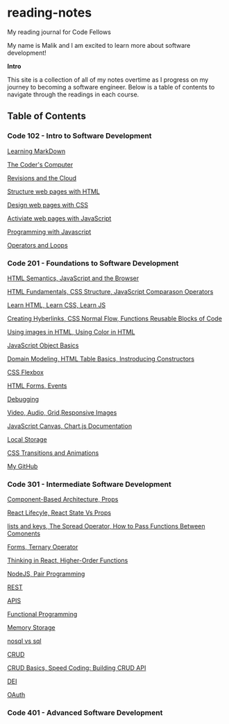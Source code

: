 # reading-notes

My reading journal for Code Fellows

My name is Malik and I am excited to learn more about software development!

**Intro** 

This site is a collection of all of my notes overtime as I progress on my journey to becoming a software engineer. Below is a table of contents to navigate through the readings in each course. 

## **Table of Contents**

### Code 102 - Intro to Software Development

[Learning MarkDown](102-notes/reading1.md)

[The Coder's Computer](102-notes/reading2.md)

[Revisions and the Cloud](102-notes/reading3.md)

[Structure web pages with HTML](102-notes/reading4.md)

[Design web pages with CSS](102-notes/reading5.md)

[Activiate web pages with JavaScript](102-notes/reading6.md)

[Programming with Javascript](102-notes/reading7.md)

[Operators and Loops](102-notes/reading8.md)

### Code 201 - Foundations to Software Development

[HTML Semantics, JavaScript and the Browser](201-notes/class-01.md)

[HTML Fundamentals, CSS Structure, JavaScript Comparason Operators](201-notes/class-02.md)

[Learn HTML, Learn CSS, Learn JS](201-notes/class-03.md)

[Creating Hyberlinks, CSS Normal Flow, Functions Reusable Blocks of Code](201-notes/class-04.md)

[Using images in HTML, Using Color in HTML](201-notes/class-05.md)

[JavaScript Object Basics](201-notes/class-06.md)

[Domain Modeling, HTML Table Basics, Instroducing Constructors](201-notes/class-07.md)

[CSS Flexbox](201-notes/class-08.md)

[HTML Forms, Events](201-notes/class-09.md)

[Debugging](201-notes/class-10.md)

[Video, Audio, Grid,Responsive Images](201-notes/class-11.md)

[JavaScript Canvas, Chart.js Documentation](201-notes/class-12.md)

[Local Storage](201-notes/class-13.md)

[CSS Transitions and Animations](201-notes/class-14.md)

[My GitHub](https://github.com/)

### Code 301 - Intermediate Software Development

[Component-Based Architecture, Props](301-notes/class-01.md)

[React Lifecyle, React State Vs Props](301-notes/class-02.md)

[lists and keys, The Spread Operator, How to Pass Functions Between Comonents](301-notes/class-03.md)

[Forms, Ternary Operator](301-notes/class-04.md)

[Thinking in React, Higher-Order Functions](301-notes/class-05.md)

[NodeJS, Pair Programming](301-notes/class-06.md)

[REST](301-notes/class-07.md)


[APIS](301-notes/class-08.md)

[Functional Programming](301-notes/class-09.md)


[Memory Storage](301-notes/class-10.md)

[nosql vs sql](301-notes/class-11.md)


[CRUD](301-notes/class-12.md)

[CRUD Basics, Speed Coding: Building CRUD API](301-notes/class-13.md)

[DEI](301-notes/class-14.md)

[OAuth](301-notes/class-15.md)

### Code 401 - Advanced Software Development